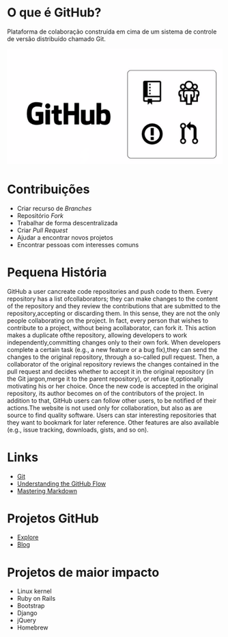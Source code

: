 # O que é GitHub?

Plataforma de colaboração construída em cima de um sistema de controle de versão distribuído chamado Git.

![Features](/git.png)

# Contribuições
- Criar recurso de *Branches*
- Repositório *Fork*
- Trabalhar de forma descentralizada
- Criar *Pull Request*
- Ajudar a encontrar novos projetos
- Encontrar pessoas com interesses comuns

# Pequena História
GitHub a user cancreate code repositories and push code to them.  Every repository has a list ofcollaborators; they can make changes to the content of the repository and they review the contributions that are submitted to the repository,accepting or discarding them. In this sense, they are not the only people collaborating on the project.  In fact, every person that wishes to contribute to a project,  without being acollaborator, can fork it.  This action makes a duplicate ofthe repository, allowing developers to work independently,committing changes only to their own fork.  When developers complete a certain task (e.g., a new feature or a bug fix),they can send the changes to the original repository, through a so-called pull request. Then, a collaborator of the original repository reviews the changes contained in the pull request and decides whether to accept it in the original repository (in the Git jargon,merge it to the parent repository), or refuse it,optionally motivating his or her choice.  Once the new code is accepted in the original repository, its author becomes on of the contributors of the project. In addition to that, GitHub users can follow other users, to be notified of their actions.The website is not used only for collaboration, but also as are source to find quality software.  Users can star interesting repositories that they want to bookmark for later reference. Other features are also available (e.g., issue tracking, downloads, gists, and so on).

# Links
- [Git](www.git-scm.com)
- [Understanding the GitHub Flow](https://guides.github.com/introduction/flow/)
- [Mastering Markdown](https://guides.github.com/features/mastering-markdown/)

# Projetos GitHub
- [Explore](https://github.com/explore)
- [Blog](https://github.com/blog/)

# Projetos de maior impacto
- Linux kernel 
- Ruby on Rails
- Bootstrap
- Django
- jQuery
- Homebrew
